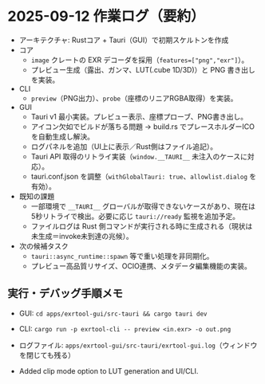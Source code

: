 # 2025-09-12 作業ログ（要約）

- アーキテクチャ: Rustコア + Tauri（GUI）で初期スケルトンを作成
- コア
  - `image` クレートの EXR デコーダを採用（`features=["png","exr"]`）。
  - プレビュー生成（露出、ガンマ、LUT(.cube 1D/3D)）と PNG 書き出しを実装。
- CLI
  - `preview`（PNG出力）、`probe`（座標のリニアRGBA取得）を実装。
- GUI
  - Tauri v1 最小実装。プレビュー表示、座標プローブ、PNG書き出し。
  - アイコン欠如でビルドが落ちる問題 → build.rs でプレースホルダーICOを自動生成し解決。
  - ログパネルを追加（UI上に表示／Rust側はファイル追記）。
  - Tauri API 取得のリトライ実装（`window.__TAURI__` 未注入のケースに対応）。
  - tauri.conf.json を調整（`withGlobalTauri: true`、`allowlist.dialog` を有効）。
- 既知の課題
  - 一部環境で `__TAURI__` グローバルが取得できないケースがあり、現在は5秒リトライで検出。必要に応じ `tauri://ready` 監視を追加予定。
  - ファイルログは Rust 側コマンドが実行される時に生成される（現状は未生成＝invoke未到達の兆候）。
- 次の候補タスク
  - `tauri::async_runtime::spawn` 等で重い処理を非同期化。
  - プレビュー高品質リサイズ、OCIO連携、メタデータ編集機能の実装。

## 実行・デバッグ手順メモ
- GUI: `cd apps/exrtool-gui/src-tauri && cargo tauri dev`
- CLI: `cargo run -p exrtool-cli -- preview <in.exr> -o out.png`
- ログファイル: `apps/exrtool-gui/src-tauri/exrtool-gui.log`（ウィンドウを閉じても残る）

- Added clip mode option to LUT generation and UI/CLI.
